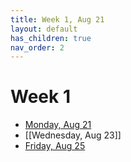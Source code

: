 ```yaml
---
title: Week 1, Aug 21
layout: default
has_children: true
nav_order: 2
---
```


# Week 1

- [Monday, Aug 21](monday.html)
- [[Wednesday, Aug 23]]
- [Friday, Aug 25](friday.html)
